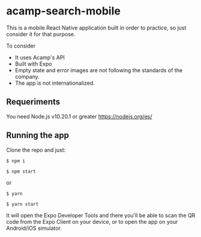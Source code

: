 # acamp-search-mobile

This is a mobile React Native application built in order to practice, so just consider it for that purpose.

To consider

- It uses Acamp's API
- Built with Expo
- Empty state and error images are not following the standards of the company.
- The app is not internationalized.

## Requeriments

You need Node.js v10.20.1 or greater https://nodejs.org/es/

## Running the app

Clone the repo and just:

```
$ npm i

$ npm start
```

or

```
$ yarn

$ yarn start
```

It will open the Expo Developer Tools and there you'll be able to scan the QR code from the Expo Client on your device, or to open the app on your Android/iOS simulator. 
